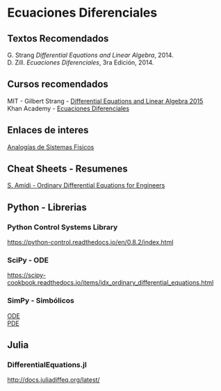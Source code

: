 # Ecuaciones Diferenciales
## Textos Recomendados
G. Strang *Differential Equations and Linear Algebra*, 2014. <br>
D. Zill. *Ecuaciones Diferenciales*, 3ra Edición, 2014.<br>

## Cursos recomendados
MIT - Gilbert Strang - [Differential Equations and Linear Algebra 2015](https://ocw.mit.edu/resources/res-18-009-learn-differential-equations-up-close-with-gilbert-strang-and-cleve-moler-fall-2015/differential-equations-and-linear-algebra/) <br>
Khan Academy - [Ecuaciones Diferenciales](https://es.khanacademy.org/math/differential-equations)

## Enlaces de interes
[Analogías de Sistemas Fisicos](http://www.dartmouth.edu/~sullivan/22files/System_analogy_all.pdf)

## Cheat Sheets - Resumenes
[S. Amidi - Ordinary Differential Equations for Engineers](https://stanford.edu/~shervine/teaching/cme-102/) <br>

## Python - Librerias
### Python Control Systems Library
https://python-control.readthedocs.io/en/0.8.2/index.html<br>
### SciPy - ODE
https://scipy-cookbook.readthedocs.io/items/idx_ordinary_differential_equations.html<br>
### SimPy - Simbólicos
[ODE](https://docs.sympy.org/latest/modules/solvers/ode.html)<br>
[PDE](https://docs.sympy.org/latest/modules/solvers/pde.html)<br>

## Julia 
### DifferentialEquations.jl
http://docs.juliadiffeq.org/latest/
